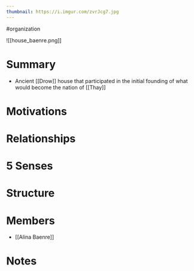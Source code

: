 ```yaml
---
thumbnail: https://i.imgur.com/zvrJcg7.jpg
---
```

#organization

![[house_baenre.png]]
# Summary
- Ancient [[Drow]] house that participated in the initial founding of what would become the nation of [[Thay]]

# Motivations
# Relationships
# 5 Senses
# Structure
# Members
- [[Alina Baenre]]

# Notes
